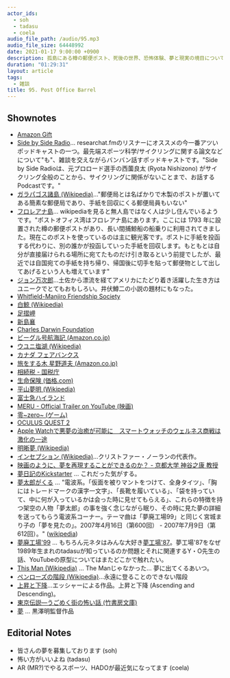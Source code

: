 ```yaml
---
actor_ids:
  - soh
  - tadasu
  - coela
audio_file_path: /audio/95.mp3
audio_file_size: 64448992
date: 2021-01-17 9:00:00 +0900
description: 孤島にある樽の郵便ポスト、死後の世界、恐怖体験、夢と現実の境目についてあれこれ話しました。
duration: "01:29:31"
layout: article
tags:
  - 雑談
title: 95. Post Office Barrel
---
```

## Shownotes 
- [Amazon Gift](https://www.amazon.com/gift-cards/b?ie=UTF8&node=2238192011)
- [Side by Side Radio](https://sidebysideradio.libsyn.com/)... researchat.fmのリスナーにオススメの今一番アツいポッドキャストの一つ。最先端スポーツ科学/サイクリングに関する論文などについて"も"、雑談を交えながらバンバン話すポッドキャストです。"Side by Side Radioは、元プロロード選手の西薗良太 (Ryota Nishizono) がサイクリング全般のことから、サイクリングに関係がないことまで、お話するPodcastです。"
- [ガラパゴス諸島 (Wikipedia)](https://ja.wikipedia.org/wiki/%E3%82%AC%E3%83%A9%E3%83%91%E3%82%B4%E3%82%B9%E8%AB%B8%E5%B3%B6)..."郵便局とは名ばかりで木製のポストが置いてある簡素な郵便局であり、手紙を回収にくる郵便局員もいない"
- [フロレアナ島](https://earth.google.com/web/@-1.23664,-90.448768,7.35362068a,1000d,35y,109h,65t,0r/data=CjUSMxIgNWEwOTA4ZWJmZGM2MTFlNjgwNGUxYjMxZWFiNDNjN2QiD3Bvc3Qtb2ZmaWNlLWJheSgC?hl=ja)... wikipediaを見ると無人島ではなく人は少し住んでいるようです。"ポストオフィス湾はフロレアナ島にあります。ここには 1793 年に設置された樽の郵便ポストがあり、長い間捕鯨船の船乗りに利用されてきました。現在このポストを使っているのは主に観光客です。ポストに手紙を投函する代わりに、別の誰かが投函していった手紙を回収します。もともとは自分が直接届けられる場所に宛てたものだけ引き取るという前提でしたが、最近では自国宛ての手紙を持ち帰り、帰国後に切手を貼って郵便物として出してあげるという人も増えています"
- [ジョン万次郎](https://ja.wikipedia.org/wiki/%E3%82%B8%E3%83%A7%E3%83%B3%E4%B8%87%E6%AC%A1%E9%83%8E)...土佐から漂流を経てアメリカにたどり着き活躍した生き方はユニークでとてもおもしろい。井伏鱒二の小説の題材にもなった。
- [Whitfield-Manjiro Friendship Society](https://whitfield-manjiro.org/)
- [白鯨 (Wikipedia)](https://ja.wikipedia.org/wiki/%E7%99%BD%E9%AF%A8)
- [足摺岬](https://ja.wikipedia.org/wiki/%E8%B6%B3%E6%91%BA%E5%B2%AC)
- [新島襄](https://ja.wikipedia.org/wiki/%E6%96%B0%E5%B3%B6%E8%A5%84)
- [Charles Darwin Foundation](https://www.darwinfoundation.org/en/)
- [ビーグル号航海記 (Amazon.co.jp)](https://www.amazon.co.jp/dp/4582541380/?tag=researchatf04-22)
- [ウユニ塩湖 (Wikipedia)](https://ja.wikipedia.org/wiki/%E3%82%A6%E3%83%A6%E3%83%8B)
- [カナダ フェアバンクス](https://www.visittheusa.ca/destination/fairbanks)
- [旅をする木 星野道夫 (Amazon.co.jp)](https://www.amazon.co.jp/dp/4167515024/?tag=researchatf04-22)
- [相続税 - 国税庁](https://www.nta.go.jp/taxes/shiraberu/taxanswer/sozoku/souzoku.htm)
- [生命保険 (価格.com)](https://hoken.kakaku.com/insurance/gla/)
- [平山夢明 (Wikipedia)](https://ja.wikipedia.org/wiki/%E5%B9%B3%E5%B1%B1%E5%A4%A2%E6%98%8E)
- [富士急ハイランド](https://www.fujiq.jp/)
- [MERU - Official Trailer on YouTube (映画)](https://www.youtube.com/watch?v=YvS6O9lVkkg)
- [零\~zero\~ (ゲーム)](http://www.tecmo.co.jp/product/zero/index2.htm)
- [OCULUS QUEST 2](https://www.oculus.com/)
- [Apple Watchで悪夢の治癒が可能に　スマートウォッチのウェルネス商戦は激化の一途](https://news.yahoo.co.jp/articles/d2716a62af56a0d6f34dcdd0b1818dd4c68ccfdb)
- [明晰夢 (Wikipedia)](https://ja.wikipedia.org/wiki/%E6%98%8E%E6%99%B0%E5%A4%A2)
- [インセプション (Wikipedia)](https://ja.wikipedia.org/wiki/%E3%82%A4%E3%83%B3%E3%82%BB%E3%83%97%E3%82%B7%E3%83%A7%E3%83%B3)...クリストファー・ノーランの代表作。
- [映画のように、夢を再現することができるのか？ - 京都大学 神谷之康 教授 ](https://article.researchmap.jp/tsunagaru/2018/04/)
- [夢日記のKickstarter](https://www.kickstarter.com/projects/hunterleesoik/shadow-community-of-dreamers) ... これだった気がする。
- [夢太郎がくる](http://donboolacoo.blog92.fc2.com/blog-entry-1452.html) ...  "電波系。「仮面を被りマントをつけて、全身タイツ」、「胸にはトレードマークの漢字一文字」、「長靴を履いている」、「袋を持っていて、中に何が入っているかは会った時に見せてもらえる」、これらの特徴を持つ架空の人物「夢太郎」の事を強く念じながら眠り、その時に見た夢の詳細を送ってもらう電波系コーナー。テーマ曲は「夢廃工場99」と同じく宮城まり子の「夢を見たの」。2007年4月16日（第600回） - 2007年7月9日（第612回）。" ([wikipedia](https://ja.wikipedia.org/wiki/%E4%BC%8A%E9%9B%86%E9%99%A2%E5%85%89_%E6%B7%B1%E5%A4%9C%E3%81%AE%E9%A6%AC%E9%B9%BF%E5%8A%9B%E3%81%AE%E3%82%B3%E3%83%BC%E3%83%8A%E3%83%BC#2007%E5%B9%B4))
- [夢廃工場'99](http://geolog.mydns.jp/www.geocities.co.jp/Hollywood-Spotlight/5436/ups/yume99.html) ... もちろん元ネタはみんな大好き[夢工場'87](https://ja.wikipedia.org/wiki/%E3%82%B3%E3%83%9F%E3%83%A5%E3%83%8B%E3%82%B1%E3%83%BC%E3%82%B7%E3%83%A7%E3%83%B3%E3%82%AB%E3%83%BC%E3%83%8B%E3%83%90%E3%83%AB_%E5%A4%A2%E5%B7%A5%E5%A0%B4%2787)。夢工場'87をなぜ1989年生まれのtadasuが知っているのか問題とそれに関連するY・O先生の話、YouTubeの原型についてはまたどこかで触れたい。
- [This Man (Wikipedia)](https://ja.wikipedia.org/wiki/This_Mann) ... The Manじゃなかった... 夢に出てくるあいつ。
- [ペンローズの階段 (Wikipedia)](https://ja.wikipedia.org/wiki/%E3%83%9A%E3%83%B3%E3%83%AD%E3%83%BC%E3%82%BA%E3%81%AE%E9%9A%8E%E6%AE%B5)...永遠に登ることのできない階段
- [上昇と下降](https://en.wikipedia.org/wiki/Ascending_and_Descending)...エッシャーによる作品。上昇と下降 (Ascending and Descending)。
- [東京伝説―うごめく街の怖い話 (竹書房文庫)](https://www.amazon.co.jp/dp/481241167X/?tag=researchatf04-22)
- [夢](https://www.amazon.co.jp/dp/B0000YTY58/?tag=researchatf04-22) ... 黒澤明監督作品

## Editorial Notes
- 皆さんの夢を募集しております (soh)
- 怖い方がいいよね (tadasu)
- AR (MR?)でやるスポーツ、HADOが最近気になってます (coela)
